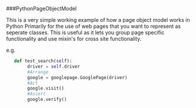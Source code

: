 ###PythonPageObjectModel

This is a very simple working example of how a page object model works in Python
Primarily for the use of web pages that you want to represent as seperate classes.
This is useful as it lets you group page specific functionality and use mixin's for cross site functionality.


e.g. 

```python
   def test_search(self):
        driver = self.driver
        #Arrange
        google = googlepage.GooglePage(driver)
        #Act
        google.visit()
        #Assert
        google.verify()
```
